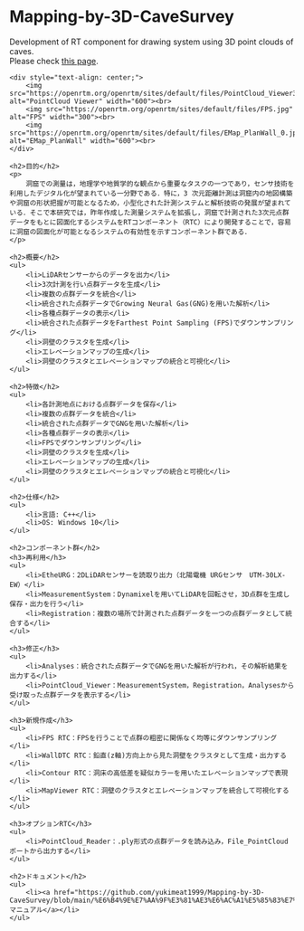 <!DOCTYPE html>
<html lang="ja">
<head>
    <meta charset="UTF-8">
    <meta name="viewport" content="width=device-width, initial-scale=1.0">
    <title>Mapping-by-3D-CaveSurvey</title>
</head>
<body>
    <h1>Mapping-by-3D-CaveSurvey</h1>
    <p>
        Development of RT component for drawing system using 3D point clouds of caves.<br>
        Please check <a href="https://openrtm.org/openrtm/ja/project/contest2024-si2024-0109">this page</a>.<br>
    </p>
    
    <div style="text-align: center;">
        <img src="https://openrtm.org/openrtm/sites/default/files/PointCloud_Viewer3.jpg" alt="PointCloud Viewer" width="600"><br>
        <img src="https://openrtm.org/openrtm/sites/default/files/FPS.jpg" alt="FPS" width="300"><br>
        <img src="https://openrtm.org/openrtm/sites/default/files/EMap_PlanWall_0.jpg" alt="EMap_PlanWall" width="600"><br>
    </div>
    
    <h2>目的</h2>
    <p>
        洞窟での測量は，地理学や地質学的な観点から重要なタスクの一つであり，センサ技術を利用したデジタル化が望まれている一分野である．特に，3 次元距離計測は洞窟内の地図構築や洞窟の形状把握が可能となるため，小型化された計測システムと解析技術の発展が望まれている．そこで本研究では，昨年作成した測量システムを拡張し，洞窟で計測された3次元点群データをもとに図面化するシステムをRTコンポーネント（RTC）により開発することで，容易に洞窟の図面化が可能となるシステムの有効性を示すコンポーネント群である．
    </p>

    <h2>概要</h2>
    <ul>
        <li>LiDARセンサーからのデータを出力</li>
        <li>3次計測を行い点群データを生成</li>
        <li>複数の点群データを統合</li>
        <li>統合された点群データでGrowing Neural Gas(GNG)を用いた解析</li>
        <li>各種点群データの表示</li>
        <li>統合された点群データをFarthest Point Sampling (FPS)でダウンサンプリング</li>
        <li>洞壁のクラスタを生成</li>
        <li>エレベーションマップの生成</li>
        <li>洞壁のクラスタとエレベーションマップの統合と可視化</li>
    </ul>

    <h2>特徴</h2>
    <ul>
        <li>各計測地点における点群データを保存</li>
        <li>複数の点群データを統合</li>
        <li>統合された点群データでGNGを用いた解析</li>
        <li>各種点群データの表示</li>
        <li>FPSでダウンサンプリング</li>
        <li>洞壁のクラスタを生成</li>
        <li>エレベーションマップの生成</li>
        <li>洞壁のクラスタとエレベーションマップの統合と可視化</li>
    </ul>

    <h2>仕様</h2>
    <ul>
        <li>言語: C++</li>
        <li>OS: Windows 10</li>
    </ul>

    <h2>コンポーネント群</h2>
    <h3>再利用</h3>
    <ul>
        <li>EtheURG：2DLiDARセンサーを読取り出力（北陽電機 URGセンサ　UTM-30LX-EW）</li>
        <li>MeasurementSystem：Dynamixelを用いてLiDARを回転させ，3D点群を生成し保存・出力を行う</li>
        <li>Registration：複数の場所で計測された点群データを一つの点群データとして統合する</li>
    </ul>

    <h3>修正</h3>
    <ul>
        <li>Analyses：統合された点群データでGNGを用いた解析が行われ，その解析結果を出力する</li>
        <li>PointCloud_Viewer：MeasurementSystem，Registration，Analysesから受け取った点群データを表示する</li>
    </ul>

    <h3>新規作成</h3>
    <ul>
        <li>FPS RTC：FPSを行うことで点群の粗密に関係なく均等にダウンサンプリング</li>
        <li>WallDTC RTC：鉛直(z軸)方向上から見た洞壁をクラスタとして生成・出力する</li>
        <li>Contour RTC：洞床の高低差を疑似カラーを用いたエレベーションマップで表現</li>
        <li>MapViewer RTC：洞壁のクラスタとエレベーションマップを統合して可視化する</li>
    </ul>

    <h3>オプションRTC</h3>
    <ul>
        <li>PointCloud_Reader：.ply形式の点群データを読み込み，File_PointCloudポートから出力する</li>
    </ul>

    <h2>ドキュメント</h2>
    <ul>
        <li><a href="https://github.com/yukimeat1999/Mapping-by-3D-CaveSurvey/blob/main/%E6%B4%9E%E7%AA%9F%E3%81%AE3%E6%AC%A1%E5%85%83%E7%82%B9%E7%BE%A4%E3%82%92%E7%94%A8%E3%81%84%E3%81%9F%E5%9B%B3%E9%9D%A2%E5%8C%96%E3%82%B7%E3%82%B9%E3%83%86%E3%83%A0%E3%81%AERT%E3%82%B3%E3%83%B3%E3%83%9D%E3%83%BC%E3%83%8D%E3%83%B3%E3%83%88%E9%96%8B%E7%99%BA.pdf">マニュアル</a></li>
    </ul>
</body>
</html>
